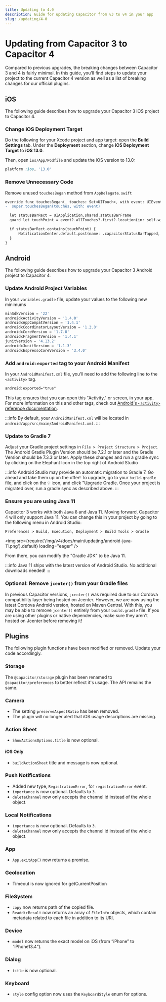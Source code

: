 ```yaml
---
title: Updating to 4.0
description: Guide for updating Capacitor from v3 to v4 in your app
slug: /updating/4-0
---
```


# Updating from Capacitor 3 to Capacitor 4

Compared to previous upgrades, the breaking changes between Capacitor 3 and 4 is fairly minimal. In this guide, you'll find steps to update your project to the current Capacitor 4 version as well as a list of breaking changes for our official plugins.

## iOS

The following guide describes how to upgrade your Capacitor 3 iOS project to Capacitor 4.

### Change iOS Deployment Target

Do the following for your Xcode project and app target: open the **Build Settings** tab. Under the **Deployment** section, change **iOS Deployment Target** to **iOS 13.0**.

Then, open `ios/App/Podfile` and update the iOS version to 13.0:

```ruby
platform :ios, '13.0'
```

### Remove Unnecessary Code

Remove unused `touchesBegan` method from `AppDelegate.swift`

```diff
override func touchesBegan(_ touches: Set<UITouch>, with event: UIEvent?) {
-  super.touchesBegan(touches, with: event)

  let statusBarRect = UIApplication.shared.statusBarFrame
  guard let touchPoint = event?.allTouches?.first?.location(in: self.window) else { return }

  if statusBarRect.contains(touchPoint) {
      NotificationCenter.default.post(name: .capacitorStatusBarTapped, object: nil)
  }
}
```

## Android

The following guide describes how to upgrade your Capacitor 3 Android project to Capacitor 4.

### Update Android Project Variables

In your `variables.gradle` file, update your values to the following new minimums

```groovy
minSdkVersion = '22'
androidxActivityVersion = '1.4.0'
androidxAppCompatVersion = '1.4.1'
androidxCoordinatorLayoutVersion = '1.2.0'
androidxCoreVersion = '1.7.0'
androidxFragmentVersion = '1.4.1'
junitVersion = '4.13.2'
androidxJunitVersion = '1.1.3'
androidxEspressoCoreVersion = '3.4.0'
```

### Add `android:exported` tag to your Android Manifest

In your `AndroidManifest.xml` file, you'll need to add the following line to the `<activity>` tag.

```xml
android:exported="true"
```

This tag ensures that you can open this "Activity," or screen, in your app. For more information on this and other tags, check out [Android's `<activity>` reference documentation](https://developer.android.com/guide/topics/manifest/activity-element?hl=en).

:::info
By default, your `AndroidManifest.xml` will be located in `android/app/src/main/AndroidManifest.xml`.
:::

### Update to Gradle 7

Adjust your Gradle project settings in `File > Project Structure > Project`. The Android Gradle Plugin Version should be 7.2.1 or later and the Gradle Version should be 7.3.3 or later. Apply these changes and run a gradle sync by clicking on the Elephant Icon in the top right of Android Studio

:::info
Android Studio may provide an automatic migration to Gradle 7. Go ahead and take them up on the offer! To upgrade, go to your `build.gradle` file, and click on the 💡 icon, and click "Upgrade Gradle. Once your project is migrated over, run a gradle sync as described above.
:::

### Ensure you are using Java 11

Capacitor 3 works with both Java 8 and Java 11. Moving forward, Capacitor 4 will only support Java 11. You can change this in your project by going to the following menu in Android Studio:

`Preferences > Build, Execution, Deployment > Build Tools > Gradle`

<img
  src={require('/img/v4/docs/main/updating/android-java-11.png').default}
  loading="eager"
/>

From there, you can modify the "Gradle JDK" to be Java 11.

:::info
Java 11 ships with the latest version of Android Studio. No additional downloads needed!
:::

### Optional: Remove `jcenter()` from your Gradle files

In previous Capacitor versions, `jcenter()` was required due to our Cordova compatibility layer being hosted on Jcenter. However, we are now using the latest Cordova Android version, hosted on Maven Central. With this, you may be able to remove `jcenter()` entirely from your `build.gradle` file. If you are using other plugins or native dependencies, make sure they aren't hosted on Jcenter before removing it!

## Plugins

The following plugin functions have been modified or removed. Update your code accordingly.

### Storage

The `@capacitor/storage` plugin has been renamed to `@capacitor/preferences` to better reflect it's usage. The API remains the same.

### Camera

- The setting `preserveAspectRatio` has been removed.
- The plugin will no longer alert that iOS usage descriptions are missing.

### Action Sheet

- `ShowActionsOptions.title` is now optional.

#### iOS Only

- `buildActionSheet` title and message is now optional.

### Push Notifications 

- Added new type, `RegistrationError`, for `registrationError` event.
- `importance` is now optional.  Defaults to `3`.
- `deleteChannel` now only accepts the channel id instead of the whole object.

### Local Notifications

- `importance` is now optional.  Defaults to `3`.
- `deleteChannel` now only accepts the channel id instead of the whole object.

### App

- `App.exitApp()` now returns a promise.

### Geolocation

- Timeout is now ignored for getCurrentPosition

### FileSystem

- `copy` now returns path of the copied file.
- `ReaddirResult` now returns an array of `FileInfo` objects, which contain metadata related to each file in addition to its URI.

### Device

- `model` now returns the exact model on iOS (from “iPhone” to “iPhone13.4”).

### Dialog

- `title` is now optional.

### Keyboard

- `style` config option now uses the `KeyboardStyle` enum for options.
